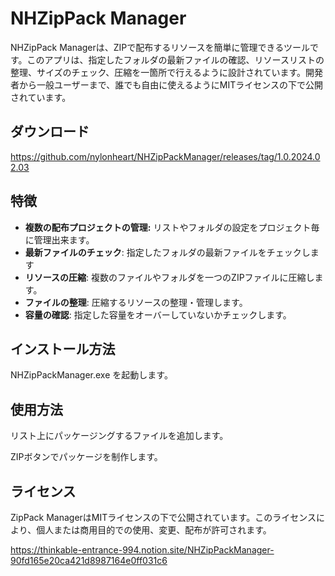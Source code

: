 # **NHZipPack Manager**

NHZipPack Managerは、ZIPで配布するリソースを簡単に管理できるツールです。このアプリは、指定したフォルダの最新ファイルの確認、リソースリストの整理、サイズのチェック、圧縮を一箇所で行えるように設計されています。開発者から一般ユーザーまで、誰でも自由に使えるようにMITライセンスの下で公開されています。

## ダウンロード

https://github.com/nylonheart/NHZipPackManager/releases/tag/1.0.2024.02.03

## **特徴**

- **複数の配布プロジェクトの管理:** リストやフォルダの設定をプロジェクト毎に管理出来ます。
- **最新ファイルのチェック**: 指定したフォルダの最新ファイルをチェックします
- **リソースの圧縮**: 複数のファイルやフォルダを一つのZIPファイルに圧縮します。
- **ファイルの整理**: 圧縮するリソースの整理・管理します。
- **容量の確認**: 指定した容量をオーバーしていないかチェックします。

## **インストール方法**

NHZipPackManager.exe を起動します。

## **使用方法**

リスト上にパッケージングするファイルを追加します。

ZIPボタンでパッケージを制作します。

## **ライセンス**

ZipPack ManagerはMITライセンスの下で公開されています。このライセンスにより、個人または商用目的での使用、変更、配布が許可されます。

https://thinkable-entrance-994.notion.site/NHZipPackManager-90fd165e20ca421d8987164e0ff031c6
